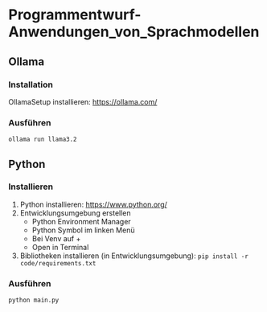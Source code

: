 # Programmentwurf-Anwendungen_von_Sprachmodellen
## Ollama 
### Installation
OllamaSetup installieren: https://ollama.com/

### Ausführen
```ollama run llama3.2``` 

## Python 
### Installieren
1. Python installieren: https://www.python.org/
2. Entwicklungsumgebung erstellen
    - Python Environment Manager
    - Python Symbol im linken Menü
    - Bei Venv auf +
    - Open in Terminal
3. Bibliotheken installieren (in Entwicklungsumgebung): ```pip install -r code/requirements.txt``` 

### Ausführen
```python main.py```
